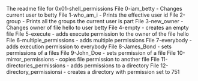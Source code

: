 The readme file for 0x01-shell_permissions
File 0-iam_betty - Changes current user to betty
File 1-who_am_i - Prints the effective user id
File 2-group - Prints all the groups the current user is part
File 3-new_owner - Changes owner of file hello to user betty
File 4-empty - creates an empty file
File 5-execute - adds execute permission to the owner of the file hello
File 6-multiple_permissions - adds multiple permissions
File 7-everybody - adds execution permission to everybody
File 8-James_Bond - sets permissions of a files
File 9-John_Doe - sets permission of a file
File 10-mirror_permissions - copies file permission to another file
File 11-directories_permissions - adds permissions to a directory
File 12-directory_permissionsi - creates a directory with permission set to 751

